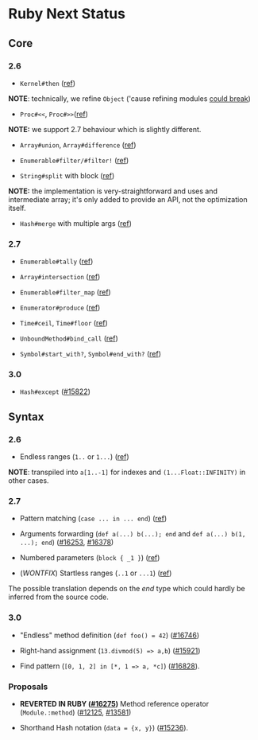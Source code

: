 # Ruby Next Status

## Core

### 2.6

- `Kernel#then` ([ref](https://rubyreferences.github.io/rubychanges/2.6.html#then-as-an-alias-for-yield_self))

**NOTE**: technically, we refine `Object` ('cause refining modules [could break](https://bugs.ruby-lang.org/issues/13446))

- `Proc#<<`, `Proc#>>`([ref](https://rubyreferences.github.io/rubychanges/2.6.html#proc-composition))

**NOTE:** we support 2.7 behaviour which is slightly different.

- `Array#union`, `Array#difference` ([ref](https://rubyreferences.github.io/rubychanges/2.6.html#arrayunion-and-arraydifference))

- `Enumerable#filter/#filter!` ([ref](https://rubyreferences.github.io/rubychanges/2.6.html#hashmerge-with-multiple-arguments))

- `String#split` with block ([ref](https://rubyreferences.github.io/rubychanges/2.6.html#stringsplit-with-block))

**NOTE:** the implementation is very-straightforward and uses and intermediate array; it's only added to provide an API, not the optimization itself.

- `Hash#merge` with multiple args ([ref](https://rubyreferences.github.io/rubychanges/2.6.html#hashmerge-with-multiple-arguments))

### 2.7

- `Enumerable#tally` ([ref](https://rubyreferences.github.io/rubychanges/2.7.html#enumerabletally))

- `Array#intersection` ([ref](https://rubyreferences.github.io/rubychanges/2.7.html#arrayintersection))

- `Enumerable#filter_map` ([ref](https://rubyreferences.github.io/rubychanges/2.7.html#enumerablefilter_map))

- `Enumerator#produce` ([ref](https://rubyreferences.github.io/rubychanges/2.7.html#enumeratorproduce))

- `Time#ceil`, `Time#floor` ([ref](https://rubyreferences.github.io/rubychanges/2.7.html#floor-and-ceil))

- `UnboundMethod#bind_call` ([ref](https://rubyreferences.github.io/rubychanges/2.7.html#unboundmethodbind_call))

- `Symbol#start_with?`, `Symbol#end_with?` ([ref](https://rubyreferences.github.io/rubychanges/2.7.html#symbolstart_with-and-end_with))

### 3.0

- `Hash#except` ([#15822](https://bugs.ruby-lang.org/issues/15822))

## Syntax

### 2.6

- Endless ranges (`1..` or `1...`) ([ref](https://rubyreferences.github.io/rubychanges/2.6.html#endless-range-1))

**NOTE**: transpiled into `a[1..-1]` for indexes and `(1...Float::INFINITY)` in other cases.

### 2.7

- Pattern matching (`case ... in ... end`) ([ref](https://rubyreferences.github.io/rubychanges/2.7.html#pattern-matching))

- Arguments forwarding (`def a(...) b(...); end` and `def a(...) b(1, ...); end`) ([#16253](https://bugs.ruby-lang.org/issues/16253), [#16378](https://bugs.ruby-lang.org/issues/16378))

- Numbered parameters (`block { _1 }`) ([ref](https://rubyreferences.github.io/rubychanges/2.7.html#numbered-block-parameters))

- (_WONTFIX_) Startless ranges (`..1` or `...1`) ([ref](https://rubyreferences.github.io/rubychanges/2.7.html#beginless-range))

The possible translation depends on the _end_ type which could hardly be inferred from the source code.

### 3.0

- "Endless" method definition (`def foo() = 42`) ([#16746](https://bugs.ruby-lang.org/issues/16746))

- Right-hand assignment (`13.divmod(5) => a,b`) ([#15921](https://bugs.ruby-lang.org/issues/15921))

- Find pattern (`[0, 1, 2] in [*, 1 => a, *c]`) ([#16828](https://bugs.ruby-lang.org/issues/16828)).

### Proposals

- **REVERTED IN RUBY ([#16275](https://bugs.ruby-lang.org/issues/16275))** Method reference operator (`Module.:method`) ([#12125](https://bugs.ruby-lang.org/issues/12125), [#13581](https://bugs.ruby-lang.org/issues/13581))

- Shorthand Hash notation (`data = {x, y}`) ([#15236](https://bugs.ruby-lang.org/issues/15236)).
